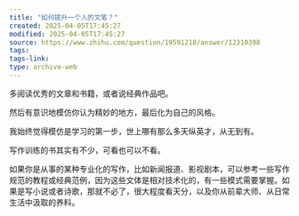 ```yaml
---
title: "如何提升一个人的文笔？"
created: 2025-04-05T17:45:27
modified: 2025-04-05T17:45:27
source: https://www.zhihu.com/question/19591218/answer/12310398
tags:
tags-link:
type: archive-web
---
```

多阅读优秀的文章和书籍，或者说经典作品吧。

然后有意识地模仿你认为精妙的地方，最后化为自己的风格。

我始终觉得模仿是学习的第一步，世上哪有那么多天纵英才，从无到有。

写作训练的书其实有不少，可看也可以不看。

如果你是从事的某种专业化的写作，比如新闻报道、影视剧本，可以参考一些写作规范的教程或经典范例，因为这些文体是相对技术化的，有一些模式需要掌握。如果是写小说或者诗歌，那就不必了，很大程度看天分，以及你从前辈大师、从日常生活中汲取的养料。